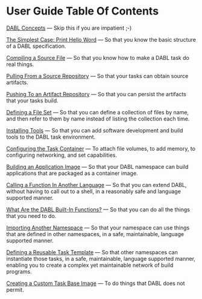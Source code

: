 # User Guide Table Of Contents

[DABL Concepts](Concepts.md) — Skip this if you are impatient ;-)

[The Simplest Case: Print Hello Word](SimplestCase.md)
— So that you know the basic structure of a DABL specification.

[Compiling a Source File](Compiling.md)
— So that you know how to make a DABL task do real things.

[Pulling From a Source Repository](PullingFromSourceRepo.md)
— So that your tasks can obtain source artifacts.

[Pushing To an Artifact Repository](PushingToArtifactRepo.md)
— So that you can persist the artifacts that your tasks build.

[Defining a File Set](DefiningFileSet.md)
— So that you can define a collection of files by name, and then refer to them
by name instead of listing the collection each time.

[Installing Tools](InstallingTools.md)
— So that you can add software development and build tools to the DABL task
environment.

[Configuring the Task Container](ConfiguringContainer.md)
— To attach file volumes, to add memory, to configuring networking, and set
capabilities.

[Building an Application Image](BuildAppImage.md)
— So that your DABL namespace can build applications that are packaged as
a container image.

[Calling a Function In Another Language](CallingFunction.md)
— So that you can extend DABL, without having to call out to a shell, in a
reasonably safe and language supported manner.

[What Are the DABL Built-In Functions?](BuiltinFunctions.md)
— So that you can do all the things that you need to do.

[Importing Another Namespace](Importing.md)
— So that your namespace can use things that are defined in other namespaces,
in a safe, maintainable, language supported manner.

[Defining a Reusable Task Template](TaskTemplate.md)
— So that other namespaces can instantiate those tasks, in a safe, maintainable,
language supported manner, enabling you to create a complex yet maintainable
network of build programs.

[Creating a Custom Task Base Image](CustomBaseImage.md)
— To do things that DABL does not permit.
